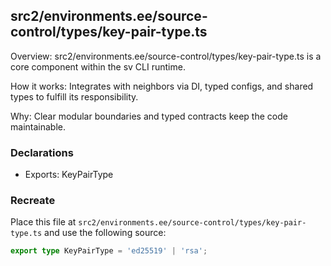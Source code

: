 ## src2/environments.ee/source-control/types/key-pair-type.ts

Overview: src2/environments.ee/source-control/types/key-pair-type.ts is a core component within the sv CLI runtime.

How it works: Integrates with neighbors via DI, typed configs, and shared types to fulfill its responsibility.

Why: Clear modular boundaries and typed contracts keep the code maintainable.

### Declarations

- Exports: KeyPairType

### Recreate

Place this file at `src2/environments.ee/source-control/types/key-pair-type.ts` and use the following source:

```ts
export type KeyPairType = 'ed25519' | 'rsa';

```
